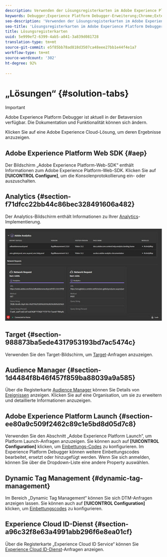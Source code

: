 ```yaml
---
description: Verwenden der Lösungsregisterkarten im Adobe Experience Platform Debugger
keywords: Debugger;Experience Platform Debugger-Erweiterung;Chrome;Extension;Zusammenfassung;clear;Anforderungen;Lösungen;Lösung;Informationen;Zielgruppe;Audience-Manager;Medienoptimierung;AMO;ID-Dienst
seo-description: 'Verwenden der Lösungsregisterkarten im Adobe Experience Platform Debugger '
seo-title: 'Lösungsregisterkarten im Adobe Experience Platform Debugger '
title: Lösungsregisterkarten
uuid: 5e999ef2-6399-4ab5-a841-3a839d081728
translation-type: tm+mt
source-git-commit: e5f85bb78ad818d3507ca48eee27bb1e44f4e1a7
workflow-type: tm+mt
source-wordcount: '302'
ht-degree: 92%

---
```



# „Lösungen“ {#solution-tabs}

>[!IMPORTANT]
>
>Adobe Experience Platform Debugger ist aktuell in der Betaversion verfügbar. Die Dokumentation und Funktionalität können sich ändern.

Klicken Sie auf eine Adobe Experience Cloud-Lösung, um deren Ergebnisse anzuzeigen.

## Adobe Experience Platform Web SDK {#aep}

Der Bildschirm „Adobe Experience Platform-Web-SDK“ enthält Informationen zum Adobe Experience Platform-Web-SDK. Klicken Sie auf **[!UICONTROL Configure]**, um die Konsolenprotokollierung ein- oder auszuschalten.

## Analytics {#section-f71dfcc22bb44c86bec328491606a482}

Der Analytics-Bildschirm enthält Informationen zu Ihrer [Analytics](https://docs.adobe.com/content/help/de-DE/analytics/landing/home.html)-Implementierung.

![](assets/analytics.jpg)

## Target {#section-988873ba5ede4317953193bd7ac5474c}

Verwenden Sie den Target-Bildschirm, um [Target](https://docs.adobe.com/content/help/de-DE/target/using/target-home.html)-Anfragen anzuzeigen<!-- or [Mbox Trace](https://docs.adobe.com/content/help/en/target/using/activities/troubleshoot-activities/content-trouble.html) response details-->.

## Audience Manager {#section-1d4484f8b46f457f859ba88039a9a585}

Über die Registerkarte [Audience Manager](https://docs.adobe.com/content/help/de-DE/audience-manager/user-guide/aam-home.html) können Sie Details von [Ereignissen](https://docs.adobe.com/content/help/de-DE/audience-manager/user-guide/api-and-sdk-code/dcs/dcs-event-calls/dcs-event-calls.html) anzeigen. Klicken Sie auf eine Organisation, um sie zu erweitern und detaillierte Informationen anzuzeigen.

## Adobe Experience Platform Launch {#section-ee80a9c509f2462c89c1e5bd8d05d7c8}

Verwenden Sie den Abschnitt „Adobe Experience Platform Launch“, um Platform Launch-Anfragen anzuzeigen. Sie können auch auf **[!UICONTROL Configuration]** klicken, um [Einbettungs-Codes](https://docs.adobe.com/content/help/de-DE/launch/using/reference/upgrade/link-dtm-embed-code.html) zu konfigurieren. Im Experience Platform Debugger können weitere Einbettungscodes bearbeitet, ersetzt oder hinzugefügt werden. Wenn Sie sich anmelden, können Sie über die Dropdown-Liste eine andere Property auswählen.

## Dynamic Tag Management {#dynamic-tag-management}

Im Bereich „Dynamic Tag Management“ können Sie sich DTM-Anfragen anzeigen lassen. Sie können auch auf **[!UICONTROL Configuration]** klicken, um [Einbettungscodes](https://docs.adobe.com/content/help/de-DE/dtm/using/client-side/code.html) zu konfigurieren.

## Experience Cloud ID-Dienst {#section-a96c32f8e63a4991abb296f6e8ea01cf}

Über die Registerkarte „Experience Cloud ID Service“ können Sie [Experience Cloud ID-Dienst](https://docs.adobe.com/content/help/de-DE/id-service/using/home.html)-Anfragen anzeigen.